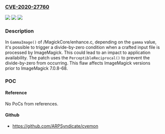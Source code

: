 ### [CVE-2020-27760](https://cve.mitre.org/cgi-bin/cvename.cgi?name=CVE-2020-27760)
![](https://img.shields.io/static/v1?label=Product&message=ImageMagick&color=blue)
![](https://img.shields.io/static/v1?label=Version&message=ImageMagick%207.0.8-68%20&color=brightgreen)
![](https://img.shields.io/static/v1?label=Vulnerability&message=CWE-369&color=brightgreen)

### Description

In `GammaImage()` of /MagickCore/enhance.c, depending on the `gamma` value, it's possible to trigger a divide-by-zero condition when a crafted input file is processed by ImageMagick. This could lead to an impact to application availability. The patch uses the `PerceptibleReciprocal()` to prevent the divide-by-zero from occurring. This flaw affects ImageMagick versions prior to ImageMagick 7.0.8-68.

### POC

#### Reference
No PoCs from references.

#### Github
- https://github.com/ARPSyndicate/cvemon

